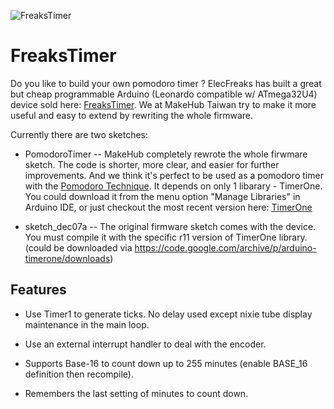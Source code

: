![FreaksTimer](http://www.elecfreaks.com/wiki/images/a/a0/Freakstimer.png)

# FreaksTimer

Do you like to build your own pomodoro timer ? ElecFreaks has built a great but cheap programmable Arduino (Leonardo compatible w/ ATmega32U4) device sold here: [FreaksTimer](http://www.elecfreaks.com/estore/freakstimer.html). We at MakeHub Taiwan try to make it more useful and easy to extend by rewriting the whole firmware.

Currently there are two sketches:

- PomodoroTimer -- MakeHub completely rewrote the whole firwmare sketch. The code is shorter, more clear, and easier for further improvements. And we think it's perfect to be used as a pomodoro timer with the [Pomodoro Technique](http://pomodorotechnique.com). It depends on only 1 libarary - TimerOne. You could download it from the menu option "Manage Libraries" in Arduino IDE, or just checkout the most recent version here: [TimerOne](https://github.com/PaulStoffregen/TimerOne)

- sketch_dec07a -- The original firmware sketch comes with the device. You must compile it with the specific r11 version of TimerOne library. (could be downloaded via https://code.google.com/archive/p/arduino-timerone/downloads)

## Features

- Use Timer1 to generate ticks. No delay used except nixie tube display maintenance in the main loop.

- Use an external interrupt handler to deal with the encoder.

- Supports Base-16 to count down up to 255 minutes (enable BASE_16 definition then recompile).

- Remembers the last setting of minutes to count down.
